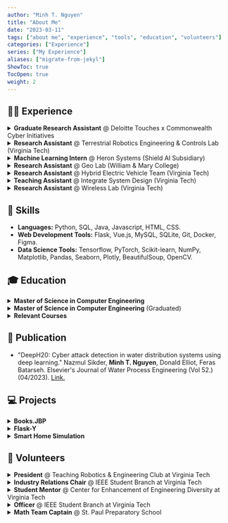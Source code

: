 ```yaml
---
author: "Minh T. Nguyen"
title: "About Me"
date: "2023-03-11"
tags: ["about me", "experience", "tools", "education", "volunteers"]
categories: ["Experience"]
series: ["My Experience"]
aliases: ["migrate-from-jekyl"]
ShowToc: true
TocOpen: true
weight: 2
---
```



## 👨‍💻 Experience

<details><summary><strong>Graduate Research Assistant</strong> @ Deloitte Touches x Commonwealth Cyber Initiatives </summary><blockquote>
    <summary>▪ Date: 05/2022 - 08/2022.</summary>
    <summary>▪ Location: Arlington, Virginia.</summary>
    <summary><em><strong>▪ Tech Stack:</strong></em> Python, Tensorflow, Matplotlib, Pandas, Seaborn.</summary>
    <details><summary><strong>Responsibilities</strong></summary><blockquote>
        <summary>▪ ABC</summary>
        <summary>▪ ABC</summary>
    </blockquote></details>
</blockquote></details>

<details><summary><strong>Research Assistant</strong> @ Terrestrial Robotics Engineering & Controls Lab (Virginia Tech)</summary><blockquote>
    <summary>▪ Date: 09/2021 - 05/2022.</summary>
    <summary>▪ Location: Blacksburg, Virginia.</summary>
    <summary><em><strong>▪ Tech Stack:</strong></em> C#, C++, Unity.</summary>
    <details><summary><strong>Responsibilities</strong></summary><blockquote>
        <summary>▪ ABC</summary>
        <summary>▪ ABC</summary>
    </blockquote></details>
    <summary>▪ <a href="https://github.com/mnguyen0226/bookstore_js">Poster</a>.</summary>
    <summary>▪ <a href="https://github.com/mnguyen0226/bookstore_js">Presentation</a>.</summary>
</blockquote></details>

<details><summary><strong>Machine Learning Intern</strong> @ Heron Systems (Shield AI Subsidiary) </summary><blockquote>
    <summary>▪ Date: 05/2021 - 08/2021.</summary>
    <summary>▪ Location: Alexandria, Virginia.</summary>
    <summary><em><strong>▪ Tech Stack:</strong></em> Python, Javascript, PyTorch, Pandas, Plotly, SpaCy, Flask, MySQL.</summary>
    <details><summary><strong>Responsibilities</strong></summary><blockquote>
        <summary>▪ ABC</summary>
        <summary>▪ ABC</summary>
    </blockquote></details>
</blockquote></details>


<details><summary><strong>Research Assistant</strong> @ Geo Lab (William & Mary College) </summary><blockquote>
    <summary>▪ Date: 09/2020 - 05/2021.</summary>
    <summary>▪ Location: Williamsburg, Virginia.</summary>
    <summary><em><strong>▪ Tech Stack:</strong></em> Python, Tensorflow, Matplotlib.</summary>
    <details><summary><strong>Responsibilities</strong></summary><blockquote>
        <summary>▪ ABC</summary>
        <summary>▪ ABC</summary>
    </blockquote></details>
</blockquote></details>

<details><summary><strong>Research Assistant</strong> @ Hybrid Electric Vehicle Team (Virginia Tech) </summary><blockquote>
    <summary>▪ Date: 09/2020 - 05/2021.</summary>
    <summary>▪ Location: Blacksburg, Virginia.</summary>
    <summary><em><strong>▪ Tech Stack:</strong></em> C++, MATLAB.</summary>
    <details><summary><strong>Responsibilities</strong></summary><blockquote>
        <summary>▪ ABC</summary>
        <summary>▪ ABC</summary>
    </blockquote></details>
</blockquote></details>

<details><summary><strong>Teaching Assistant</strong> @ Integrate System Design (Virginia Tech) </summary><blockquote>
    <summary>▪ Date: 05/2020 - 05/2021.</summary>
    <summary>▪ Location: Blacksburg, Virginia.</summary>
    <summary><em><strong>▪ Tech Stack:</strong></em> C++, Circuit Design, Arduino, MIT Mobile App Inventor.</summary>
    <details><summary><strong>Responsibilities</strong></summary><blockquote>
        <summary>▪ ABC</summary>
        <summary>▪ ABC</summary>
    </blockquote></details>
</blockquote></details>

<details><summary><strong>Research Assistant</strong> @ Wireless Lab (Virginia Tech) </summary><blockquote>
    <summary>▪ Date: 05/2020 - 08/2020.</summary>
    <summary>▪ Location: Blacksburg, Virginia.</summary>
    <summary><em><strong>▪ Tech Stack:</strong></em> C++, Python.</summary>
    <details><summary><strong>Responsibilities</strong></summary><blockquote>
        <summary>▪ ABC</summary>
        <summary>▪ ABC</summary>
    </blockquote></details>
</blockquote></details>

## 🔧 Skills 

- **Languages:** Python, SQL, Java, Javascript, HTML, CSS.
- **Web Development Tools:** Flask, Vue.js, MySQL, SQLite, Git, Docker, Figma.
- **Data Science Tools:** Tensorflow, PyTorch, Scikit-learn, NumPy, Matplotlib, Pandas, Seaborn, Plotly, BeautifulSoup, OpenCV.

## 🎓 Education

<details><summary><strong>Master of Science in Computer Engineering</strong></summary><blockquote>
    <summary>▪ Concentration: Software & Machine Intelligence.</summary>
    <summary>▪ GPA: 3.82.</summary>
    <summary>▪ Graduation: 05/2024.</summary>
    <summary>▪ Location: Arlington, Virginia.</summary>
</blockquote></details>

<details><summary><strong>Master of Science in Computer Engineering</strong> (Graduated)</summary><blockquote>
    <summary>▪ Concentration: Machine Learning, Computer Science Minor.</summary>
    <summary>▪ GPA: 3.62.</summary>
    <summary>▪ Graduation: 05/2022.</summary>
    <summary>▪ Location: Blacksburg, Virginia.</summary>
</blockquote></details>

<details><summary><strong>Relevant Courses</strong></summary><blockquote>
    <summary>▪ Deep Learning</summary>
    <summary>▪ Web Application Development</summary>
    <summary>▪ Software Engineering</summary>
    <summary>▪ Data Visualization</summary>
    <summary>▪ Advanced Machine Learning</summary>
    <summary>▪ Trustworthy Machine Learning</summary>
    <summary>▪ Data Analytics</summary>
    <summary>▪ Computer Vision</summary>
    <summary>▪ Digital Image Processing</summary>
    <summary>▪ AI & Engineering Applications</summary>
    <summary>▪ Real-time Systems</summary>
    <summary>▪ Data Structure & Algorithms</summary>
    <summary>▪ Principles Of Computer Architecture</summary>

</blockquote></details>

## 📜 Publication
- <p>"DeepH20: Cyber attack detection in water distribution systems using deep learning." Nazmul Sikder, <strong>Minh T. Nguyen</strong>, Donald Elliot, Feras Batarseh. Elsevier's Journal of Water Process Engineering (Vol 52.) (04/2023). <a href="https://www.sciencedirect.com/science/article/abs/pii/S2214714423000855?dgcid=coauthor">Link.</a></p>

## 💻 Projects
<details><summary><strong>Books.JBP</strong></summary><blockquote>
    <summary>image</summary>
    <summary>▪ Developed a single-page full-stack e-commerce web app; followed DAO pattern and SOLID principles.</summary>
    <summary><em><strong>▪ Tech Stack:</strong></em> Java, Vue.js, MySQL, Figma.</summary>
    <summary>▪ <a href="https://github.com/mnguyen0226/bookstore_js">Github</a>.</summary>
</blockquote></details>

<details><summary><strong>Flask-Y</strong></summary><blockquote>
    <summary>image</summary>
    <summary>▪ Redesigned Y Combinator's Hacker News to be more user-friendly (Reddit style).</summary>
    <summary>▪ Developed a multi-page full-stack media web app that allows multiple users to sign-up, login, and manage/comment/vote posts.</summary>
    <summary><em><strong>▪ Tech Stack:</strong></em> Python, Javascript, MySQL, Flask API, Werkzeug API, CKEditor API, Bootstrap 5.</summary>
    <summary>▪ <a href="https://github.com/mnguyen0226/flask_y">Github</a>.</summary>
</blockquote></details>

<details><summary><strong>Smart Home Simulation</strong></summary><blockquote>
    <summary style="display: flex">
        <img src="https://raw.githubusercontent.com/mnguyen0226swetest/hugo_demo/main/content/images/arduino_circuit_advanced_sm.png" alt="Smart Home Image" style="height:200px;">
        &nbsp
        <img src="https://raw.githubusercontent.com/mnguyen0226swetest/hugo_demo/main/content/images/arduino_circuit_advanced_sm.png" alt="Smart Home Image" style="height:200px;">
    </summary>
    <summary>▪ Designed, built, and tested hardware simulation with 8 automated sensors, controlled wirelessly via an Android mobile app.</summary>
    <summary>▪ Appointed to class's teaching assistant by professor due to project's design, presentation, report, and assistance to classmates.</summary>
    <summary><em><strong>▪ Tech Stack:</strong></em> C++, Circuit Design, Arduino, MIT Mobile App Inventor.</summary>
    <summary>▪ <a href="https://github.com/mnguyen0226/smart-home-simulation">Github</a>.</summary>
</blockquote></details>

## 🙌 Volunteers
<details><summary><strong>President</strong> @ Teaching Robotics & Engineering Club at Virginia Tech</summary><blockquote>
    <summary>▪ Taught C/C++, Arduino, and electric foundations and robotics projects for 15-25 club members.</summary>
    <summary>▪ Supervised club Officers in making teaching materials and mentoring club members.</summary>
</blockquote></details>

<details><summary><strong>Industry Relations Chair</strong> @ IEEE Student Branch at Virginia Tech</summary><blockquote>
    <summary>▪ Tripled the number of participants by hosting peer networking events and info sessions to connect students to faculty-sponsored and company-sponsored opportunities in the ECE department.</summary>
    <summary>▪ Collaborated with company representatives in IEEE@VT Summit, resume review sessions, and tech talks.</summary>
    <summary>▪ Raised a $6,000 annual sponsorship from Collins Aerospace, Lockheed Martin, Boeing, and Texas Instruments.</summary>
</blockquote></details>

<details><summary><strong>Student Mentor</strong> @ Center for Enhancement of Engineering Diversity at Virginia Tech</summary><blockquote>
    <summary>▪ Served as a sounding board for various issues that confront first-year students during the first 10 weeks.
</summary>
    <summary>▪ Held weekly meetings to provide 10 mentees about how to smoothly transition into Virginia Tech culture.</summary>
</blockquote></details>

<details><summary><strong>Officer</strong> @ IEEE Student Branch at Virginia Tech</summary><blockquote>
    <summary>▪ Organized “Fun Friday’s” peer networking events and the IEEE Summit industry/leadership conference.</summary>
</blockquote></details>

<details><summary><strong>Math Team Captain</strong> @ St. Paul Preparatory School</summary><blockquote>
    <summary>▪ Won Team Second Place in the 2017 Minnesota High School Mathematics League Tournament.</summary>
    <summary>▪ Assisted the teacher with explaining difficult problems to members.</summary>
    <summary>▪ Assigned math areas to different teammates based on skill sets to boost the team's total score.</summary>
</blockquote></details>